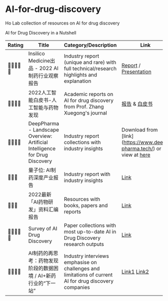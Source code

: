 # AI-for-drug-discovery
Ho Lab collection of resources on AI for drug discovery

AI for Drug Discovery in a Nutshell

| Rating | Title | 	Category/Description |	Link |
| ------------- | ------------- |------------- | ------------- |
|🌟🌟🌟🌟🌟|	Insilico Medicine出品 - 2022 AI制药行业观察报告	|Industry report (unique and rare) with full  technical/research highlights and explanation	| [Report](shorturl.at/oY124) / [Presentation](https://www.leiphone.com/category/healthai/7aSh0py4u5NAt2ov.html) |
|🌟🌟🌟🌟|	2022人工智能白皮书-人工智能与药物发现	|	Academic reports on AI for drug discovery from Prof. Zhang Xuegong's journal | [报告](shorturl.at/zAGOX) & [白皮书](shorturl.at/qrCKZ) |
|🌟🌟🌟🌟|	DeepPharma - Landscape  Overview: Artificial Intelligence for Drug Discovery|	Industry report collections with industry insights	|Download from [link] (https://www.deep-pharma.tech/) or view at [here](shorturl.at/cwP04) |
|🌟🌟🌟	|量子位: AI制药深度产业报告 |	Industry report with industry insights	| [Link](https://docs.qq.com/pdf/DWVhkS2lIS2JZRkRS) |
|🌟🌟🌟	|2022最新「AI药物研发」资料汇编报告|	Resources with books, papers and reports |	[Link](https://zhuanlan.zhihu.com/p/468951351) |
|🌟🌟🌟🌟🌟|	Survey of AI Drug Discovery|	Paper collections with most up-to-date AI in Drug Discovery research outputs	| [Link](https://github.com/dengjianyuan/Survey_AI_Drug_Discovery) |
|🌟🌟🌟🌟|	AI制药的再思考：药物发现阶段的数据困境 / AI+新药行业的“下一站” | Industry interviews emphasise on challenges and limitations of current AI for drug discovery companies |	[Link1](https://zhuanlan.zhihu.com/p/426865509) [Link2](https://www.vbdata.cn/1518864625)  |
